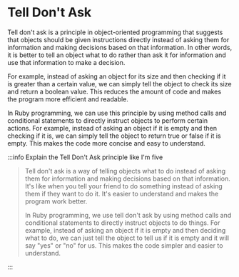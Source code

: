 # Tell Don't Ask

Tell don't ask is a principle in object-oriented programming that suggests that objects should be given instructions directly instead of asking them for information and making decisions based on that information. In other words, it is better to tell an object what to do rather than ask it for information and use that information to make a decision.

For example, instead of asking an object for its size and then checking if it is greater than a certain value, we can simply tell the object to check its size and return a boolean value. This reduces the amount of code and makes the program more efficient and readable.

In Ruby programming, we can use this principle by using method calls and conditional statements to directly instruct objects to perform certain actions. For example, instead of asking an object if it is empty and then checking if it is, we can simply tell the object to return true or false if it is empty. This makes the code more concise and easy to understand.


:::info Explain the Tell Don't Ask principle like I'm five

> Tell don't ask is a way of telling objects what to do instead of asking them for information and making decisions based on that information. It's like when you tell your friend to do something instead of asking them if they want to do it. It's easier to understand and makes the program work better. 
> 
> In Ruby programming, we use tell don't ask by using method calls and conditional statements to directly instruct objects to do things. For example, instead of asking an object if it is empty and then deciding what to do, we can just tell the object to tell us if it is empty and it will say "yes" or "no" for us. This makes the code simpler and easier to understand.

::: 